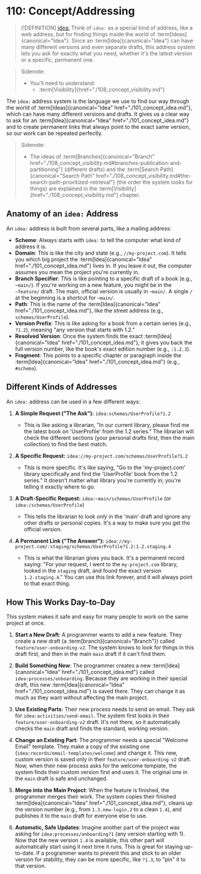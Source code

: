 # 110: Concept/Addressing

> [!DEFINITION] [idea:](../../acts/000_glossary.md)
> Think of `idea:` as a special kind of address, like a web address, but for finding things inside the world of :term[Ideas]{canonical="Idea"}. Since an :term[Idea]{canonical="Idea"} can have many different versions and even separate drafts, this address system lets you ask for exactly what you need, whether it's the latest version or a specific, permanent one.

> Sidenote:
> - You'll need to understand:
>   - :term[Visibility]{href="./108_concept_visibility.md"}

The `idea:` address system is the language we use to find our way through the world of :term[Ideas]{canonical="Idea" href="./101_concept_idea.md"}, which can have many different versions and drafts. It gives us a clear way to ask for an :term[Idea]{canonical="Idea" href="./101_concept_idea.md"} and to create permanent links that always point to the exact same version, so our work can be repeated perfectly.

> Sidenote:
> - The ideas of :term[Branches]{canonical="Branch" href="./108_concept_visibility.md#branches-publication-and-partitioning"} (different drafts) and the :term[Search Path]{canonical="Search Path" href="./108_concept_visibility.md#the-search-path-prioritized-retrieval"} (the order the system looks for things) are explained in the :term[Visibility]{href="./108_concept_visibility.md"} chapter.

## Anatomy of an `idea:` Address

An `idea:` address is built from several parts, like a mailing address:

- **Scheme**: Always starts with `idea:` to tell the computer what kind of address it is.
- **Domain**: This is like the city and state (e.g., `//my-project.com`). It tells you which big project the :term[Idea]{canonical="Idea" href="./101_concept_idea.md"} lives in. If you leave it out, the computer assumes you mean the project you're currently in.
- **Branch Specifier**: This is like pointing to a specific draft of a book (e.g., `~main/`). If you're working on a new feature, you might be in the `~feature/` draft. The main, official version is usually in `~main/`. A single `/` at the beginning is a shortcut for `~main/`.
- **Path**: This is the name of the :term[Idea]{canonical="Idea" href="./101_concept_idea.md"}, like the street address (e.g., `schemas/UserProfile`).
- **Version Prefix**: This is like asking for a book from a certain series (e.g., `?1.2`), meaning "any version that starts with 1.2."
- **Resolved Version**: Once the system finds the exact :term[Idea]{canonical="Idea" href="./101_concept_idea.md"}, it gives you back the full version number, like the book's exact edition number (e.g., `:1.2.3`).
- **Fragment**: This points to a specific chapter or paragraph inside the :term[Idea]{canonical="Idea" href="./101_concept_idea.md"} (e.g., `#schema`).

## Different Kinds of Addresses

An `idea:` address can be used in a few different ways:

1.  **A Simple Request ("The Ask"):** `idea:schemas/UserProfile?1.2`
    - This is like asking a librarian, "In our current library, please find me the latest book on 'UserProfile' from the 1.2 series." The librarian will check the different sections (your personal drafts first, then the main collection) to find the best match.

2.  **A Specific Request:** `idea://my-project.com/schemas/UserProfile?1.2`
    - This is more specific. It's like saying, "Go to the 'my-project.com' library specifically and find the 'UserProfile' book from the 1.2 series." It doesn't matter what library you're currently in; you're telling it exactly where to go.

3.  **A Draft-Specific Request:** `idea:~main/schemas/UserProfile` (or `idea:/schemas/UserProfile`)
    - This tells the librarian to look *only* in the 'main' draft and ignore any other drafts or personal copies. It's a way to make sure you get the official version.

4.  **A Permanent Link ("The Answer"):** `idea://my-project.com/:staging/schemas/UserProfile?1.2:1.2.staging.4`
    - This is what the librarian gives you back. It's a permanent record saying: "For your request, I went to the `my-project.com` library, looked in the `staging` draft, and found the exact version `1.2.staging.4`." You can use this link forever, and it will always point to that exact thing.

## How This Works Day-to-Day

This system makes it safe and easy for many people to work on the same project at once.

1.  **Start a New Draft**: A programmer wants to add a new feature. They create a new draft (a :term[branch]{canonical="Branch"}) called `feature/user-onboarding-v2`. The system knows to look for things in this draft first, and then in the main `main` draft if it can't find them.

2.  **Build Something New**: The programmer creates a new :term[Idea]{canonical="Idea" href="./101_concept_idea.md"} called `idea:processes/onboarding`. Because they are working in their special draft, this new :term[Idea]{canonical="Idea" href="./101_concept_idea.md"} is saved there. They can change it as much as they want without affecting the main project.

3.  **Use Existing Parts**: Their new process needs to send an email. They ask for `idea:activities/send-email`. The system first looks in their `feature/user-onboarding-v2` draft. It's not there, so it automatically checks the `main` draft and finds the standard, working version.

4.  **Change an Existing Part**: The programmer needs a special "Welcome Email" template. They make a copy of the existing one (`idea:records/email-templates/welcome`) and change it. This new, custom version is saved only in their `feature/user-onboarding-v2` draft. Now, when their new process asks for the welcome template, the system finds their custom version first and uses it. The original one in the `main` draft is safe and unchanged.

5.  **Merge into the Main Project**: When the feature is finished, the programmer merges their work. The system copies their finished :term[Idea]{canonical="Idea" href="./101_concept_idea.md"}, cleans up the version number (e.g., from `1.3.new-login.2` to a clean `1.4`), and publishes it to the `main` draft for everyone else to use.

6.  **Automatic, Safe Updates**: Imagine another part of the project was asking for `idea:processes/onboarding?1` (any version starting with 1). Now that the new version `1.4` is available, this other part will automatically start using it next time it runs. This is great for staying up-to-date. If a programmer wants to prevent this and stick to an older version for stability, they can be more specific, like `?1.3`, to "pin" it to that version.
